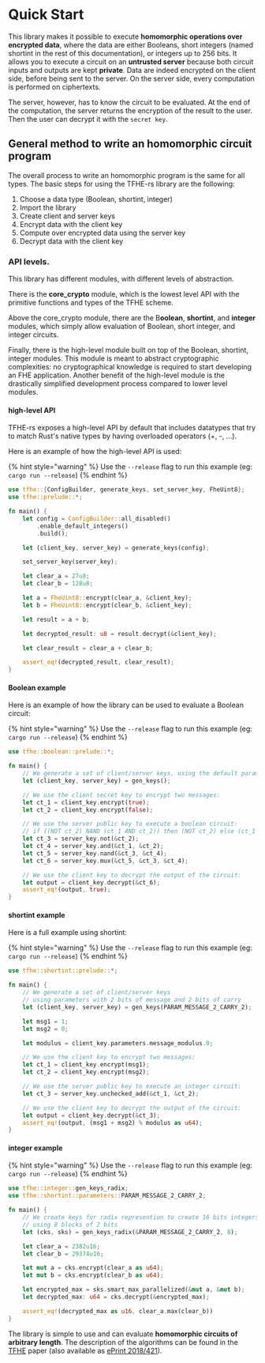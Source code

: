 # Quick Start

This library makes it possible to execute **homomorphic operations over encrypted data**, where the data are either Booleans, short integers (named shortint in the rest of this documentation), or integers up to 256 bits. It allows you to execute a circuit on an **untrusted server** because both circuit inputs and outputs are kept **private**. Data are indeed encrypted on the client side, before being sent to the server. On the server side, every computation is performed on ciphertexts.

The server, however, has to know the circuit to be evaluated. At the end of the computation, the server returns the encryption of the result to the user. Then the user can decrypt it with the `secret key`.

## General method to write an homomorphic circuit program

The overall process to write an homomorphic program is the same for all types. The basic steps for using the TFHE-rs library are the following:

1. Choose a data type (Boolean, shortint, integer)
2. Import the library
3. Create client and server keys
4. Encrypt data with the client key
5. Compute over encrypted data using the server key
6. Decrypt data with the client key

### API levels.

This library has different modules, with different levels of abstraction.

There is the **core\_crypto** module, which is the lowest level API with the primitive functions and types of the TFHE scheme.

Above the core\_crypto module, there are the B**oolean**, **shortint**, and **integer** modules, which simply allow evaluation of Boolean, short integer, and integer circuits.

Finally, there is the high-level module built on top of the Boolean, shortint, integer modules. This module is meant to abstract cryptographic complexities: no cryptographical knowledge is required to start developing an FHE application. Another benefit of the high-level module is the drastically simplified development process compared to lower level modules.

#### high-level API

TFHE-rs exposes a high-level API by default that includes datatypes that try to match Rust's native types by having overloaded operators (+, -, ...).

Here is an example of how the high-level API is used:

{% hint style="warning" %}
Use the `--release` flag to run this example (eg: `cargo run --release`)
{% endhint %}

```rust
use tfhe::{ConfigBuilder, generate_keys, set_server_key, FheUint8};
use tfhe::prelude::*;

fn main() {
    let config = ConfigBuilder::all_disabled()
        .enable_default_integers()
        .build();

    let (client_key, server_key) = generate_keys(config);

    set_server_key(server_key);

    let clear_a = 27u8;
    let clear_b = 128u8;

    let a = FheUint8::encrypt(clear_a, &client_key);
    let b = FheUint8::encrypt(clear_b, &client_key);

    let result = a + b;

    let decrypted_result: u8 = result.decrypt(&client_key);

    let clear_result = clear_a + clear_b;

    assert_eq!(decrypted_result, clear_result);
}
```

#### Boolean example

Here is an example of how the library can be used to evaluate a Boolean circuit:

{% hint style="warning" %}
Use the `--release` flag to run this example (eg: `cargo run --release`)
{% endhint %}

```rust
use tfhe::boolean::prelude::*;

fn main() {
    // We generate a set of client/server keys, using the default parameters:
    let (client_key, server_key) = gen_keys();

    // We use the client secret key to encrypt two messages:
    let ct_1 = client_key.encrypt(true);
    let ct_2 = client_key.encrypt(false);

    // We use the server public key to execute a boolean circuit:
    // if ((NOT ct_2) NAND (ct_1 AND ct_2)) then (NOT ct_2) else (ct_1 AND ct_2)
    let ct_3 = server_key.not(&ct_2);
    let ct_4 = server_key.and(&ct_1, &ct_2);
    let ct_5 = server_key.nand(&ct_3, &ct_4);
    let ct_6 = server_key.mux(&ct_5, &ct_3, &ct_4);

    // We use the client key to decrypt the output of the circuit:
    let output = client_key.decrypt(&ct_6);
    assert_eq!(output, true);
}
```

#### shortint example

Here is a full example using shortint:

{% hint style="warning" %}
Use the `--release` flag to run this example (eg: `cargo run --release`)
{% endhint %}

```rust
use tfhe::shortint::prelude::*;

fn main() {
    // We generate a set of client/server keys
    // using parameters with 2 bits of message and 2 bits of carry
    let (client_key, server_key) = gen_keys(PARAM_MESSAGE_2_CARRY_2);

    let msg1 = 1;
    let msg2 = 0;

    let modulus = client_key.parameters.message_modulus.0;

    // We use the client key to encrypt two messages:
    let ct_1 = client_key.encrypt(msg1);
    let ct_2 = client_key.encrypt(msg2);

    // We use the server public key to execute an integer circuit:
    let ct_3 = server_key.unchecked_add(&ct_1, &ct_2);

    // We use the client key to decrypt the output of the circuit:
    let output = client_key.decrypt(&ct_3);
    assert_eq!(output, (msg1 + msg2) % modulus as u64);
}
```

#### integer example

{% hint style="warning" %}
Use the `--release` flag to run this example (eg: `cargo run --release`)
{% endhint %}

```rust
use tfhe::integer::gen_keys_radix;
use tfhe::shortint::parameters::PARAM_MESSAGE_2_CARRY_2;

fn main() {
    // We create keys for radix represention to create 16 bits integers
    // using 8 blocks of 2 bits
    let (cks, sks) = gen_keys_radix(&PARAM_MESSAGE_2_CARRY_2, 8);

    let clear_a = 2382u16;
    let clear_b = 29374u16;

    let mut a = cks.encrypt(clear_a as u64);
    let mut b = cks.encrypt(clear_b as u64);

    let encrypted_max = sks.smart_max_parallelized(&mut a, &mut b);
    let decrypted_max: u64 = cks.decrypt(&encrypted_max);

    assert_eq!(decrypted_max as u16, clear_a.max(clear_b))
}
```

The library is simple to use and can evaluate **homomorphic circuits of arbitrary length**. The description of the algorithms can be found in the [TFHE](https://doi.org/10.1007/s00145-019-09319-x) paper (also available as [ePrint 2018/421](https://ia.cr/2018/421)).
